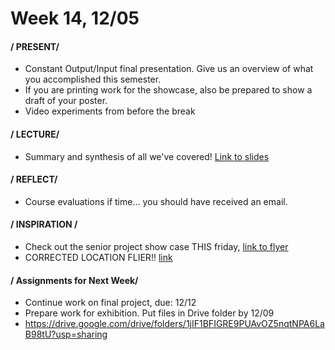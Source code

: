 # Week 14, 12/05

#### / PRESENT/

* Constant Output/Input final presentation. Give us an overview of what you accomplished this semester. 
* If you are printing work for the showcase, also be prepared to show a draft of your poster.
* Video experiments from before the break


#### / LECTURE/

* Summary and synthesis of all we've covered! [Link to slides](https://docs.google.com/presentation/d/1pVTRs231v0WeKoFWdtKEiw-QbzbgZV_SUSU9MA6ZOHI/edit?usp=sharing)

#### / REFLECT/

* Course evaluations if time... you should have received an email. 

#### / INSPIRATION /

* Check out the senior project show case THIS friday, [link to flyer](https://drive.google.com/file/d/1GvTHZh_zBUwJjuIH6ckfXJBi69Obiydo/view?usp=sharing)
* CORRECTED LOCATION FLIER!! [link](https://drive.google.com/file/d/1VZyRoOQOC5X_X2S43eyDcjbDiduoSbwf/view?usp=sharing)

#### / Assignments for Next Week/
* Continue work on final project, due: 12/12
* Prepare work for exhibition. Put files in Drive folder by 12/09 
* https://drive.google.com/drive/folders/1jIF1BFIGRE9PUAvOZ5nqtNPA6LaB98tU?usp=sharing 


